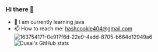 ### Hi there 👋

<!--
**HashCookie/HashCookie** is a ✨ _special_ ✨ repository because its `README.md` (this file) appears on your GitHub profile.

Here are some ideas to get you started:


- 🌱 I’m currently learning English
- 💬 Ask me about Python
- 📫 How to reach me: hash109@qq.com
- 😄 Pronouns: ...
- ⚡ Fun fact: ...
-->
- 🌱 I am currently learning java
- 📫 How to reach me: hashcookie404@gmail.com
![163754171-0e917f6d-22e9-4add-8705-b664d12949a6](https://user-images.githubusercontent.com/92775570/200540553-05854280-b551-46e7-9fbc-24b3befdffef.gif)
![Dusai's GitHub stats](https://github-readme-stats.vercel.app/api?username=HashCookie&show_icons=true&theme=radical)
